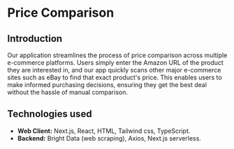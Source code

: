# Price Comparison

## Introduction
Our application streamlines the process of price comparison across multiple e-commerce platforms. Users simply enter the Amazon URL of the product they are interested in, and our app quickly scans other major e-commerce sites such as eBay to find that exact product's price. This enables users to make informed purchasing decisions, ensuring they get the best deal without the hassle of manual comparison.

## Technologies used
- **Web Client:** Next.js, React, HTML, Tailwind css, TypeScript.
- **Backend:** Bright Data (web scraping), Axios, Next.js serverless.
